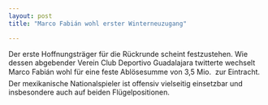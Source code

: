 ```yaml
---
layout: post
title: "Marco Fabián wohl erster Winterneuzugang"

---
```


Der erste Hoffnungsträger für die Rückrunde scheint festzustehen. Wie dessen abgebender Verein Club Deportivo Guadalajara twitterte wechselt Marco Fabián wohl für eine feste Ablösesumme von 3,5 Mio.  zur Eintracht. Der mexikanische Nationalspieler ist offensiv vielseitig einsetzbar und insbesondere auch auf beiden Flügelpositionen.


